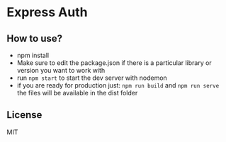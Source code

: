 # Express Auth

## How to use?

- npm install
- Make sure to edit the package.json if there is a particular library or version you want to work with
- run `npm start` to start the dev server with nodemon
- if you are ready for production just: `npm run build` and `npm run serve` the files will be available in the dist folder

## License

MIT
